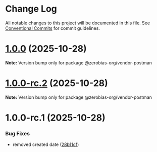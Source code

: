 # Change Log

All notable changes to this project will be documented in this file.
See [Conventional Commits](https://conventionalcommits.org) for commit guidelines.

# [1.0.0](https://github.com/zerobias-org/vendor/compare/@zerobias-org/vendor-postman@1.0.0-rc.2...@zerobias-org/vendor-postman@1.0.0) (2025-10-28)

**Note:** Version bump only for package @zerobias-org/vendor-postman





# [1.0.0-rc.2](https://github.com/zerobias-org/vendor/compare/@zerobias-org/vendor-postman@1.0.0-rc.1...@zerobias-org/vendor-postman@1.0.0-rc.2) (2025-10-28)

**Note:** Version bump only for package @zerobias-org/vendor-postman





# 1.0.0-rc.1 (2025-10-28)


### Bug Fixes

* removed created date ([28b11cf](https://github.com/zerobias-org/vendor/commit/28b11cf2563e9cdadd4b1dc83edd60d2fcd01df0))
